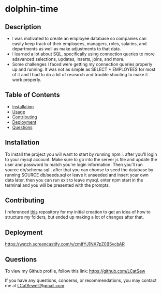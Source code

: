 # dolphin-time

## Description
    
- I was motivated to create an employee database so companies can easily keep track of their employees, managers, roles, salaries, and departments as well as make adjustments to that data.
- I learned a lot about SQL, specifically using connection queries to more adavanced selections, updates, inserts, joins, and more.
- Some challenges I faced were getting my connection queries properly up and running. It was not as simple as SELECT * EMPLOYEES for most of it and I had to do a lot of research and trouble shooting to make it work properly.


## Table of Contents

- [Installation](#installation)
- [Usage](#usage)
- [Contributing](#contributing)
- [Deployment](#deployment)
- [Questions](#questions)


## Installation

To install the project you will want to start by running npm i. after you'll login to your mysql account. Make sure to go into the server js file and update the user and password to match you're login information. Then you'll run source db/schema.sql . after that you can choose to seed the database by running SOURCE db/seeds.sql or leave it unseeded and insert your own data later. then you can run exit to leave mysql. enter npm start in the terminal and you will be presented with the prompts. 


## Contributing

I referenced [this](https://github.com/ajcuddeback/EmployeeTracker) repository for my initial creation to get an idea of how to structure my folders, but ended up making a lot of changes after that.

## Deployment

https://watch.screencastify.com/v/cmIfYJ1NX7pZ0B5vcbAR


## Questions 

To view my Github profile, follow this link: https://github.com/LCatSew

If you have any questions, concerns, or recommendations, you may contact me at LCatSewell@gmail.com


